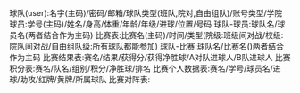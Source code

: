 球队(user):名字(主码)/密码/邮箱/球队类型(班队,院对,自由组队)/账号类型/学院
球员:学号(主码)/姓名/身高/体重/年龄/年级/进球/位置/号码
球队-球员:球队名/球员名(两者结合作为主码)
比赛表:比赛名(主码)/时间/类型(院级:班级间对战/校级:院队间对战/自由组队级:所有球队都能参加)
球队-比赛:球队名/比赛名()两者结合作为主码
比赛结果表:赛名/结果/获得分/获得净胜球/A对队进球人/B队进球人
比赛积分表:赛名/队名/组别/积分/净胜球/排名
比赛个人数据表:赛名/学号/球员名/进球/助攻/红牌/黄牌/所属球队
比赛对阵表:
